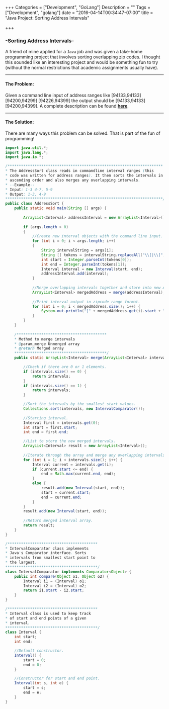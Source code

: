 +++
Categories = ["Development", "GoLang"]
Description = ""
Tags = ["Development", "golang"]
date = "2016-04-14T00:34:47-07:00"
title = "Java Project: Sorting Address Intervals"

+++

### -Sorting Address Intervals-

A friend of mine applied for a `Java` job and was given a take-home programming project that involves sorting overlapping zip codes. I thought this sounded like an interesting project and would be something fun to try (without the normal restrictions that academic assignments usually have). 

<hr>

#### The Problem:

Given a command line input of address ranges like [94133,94133] [94200,94299] [94226,94399] the output should be [94133,94133] [94200,94399].
A complete description can be found **[here](https://github.com/HansHovanitz/JavaInterviewProblems)**.

<hr>

#### The Solution:

There are many ways this problem can be solved. That is part of the fun of programming! 

```java
import java.util.*;
import java.lang.*;
import java.io.*;

/*********************************************************************
* The AddressSort class reads in commandline interval ranges (this
* code was written for address ranges). It then sorts the intervals in 
* ascending order and also merges any overlapping intervals.
* --Example--
* Input: 1-3 4-7, 5-9
* Output: 1-3, 4-9 
**********************************************************************/
public class AddressSort {
	public static void main(String [] args) {
		
		ArrayList<Interval> addressInterval = new ArrayList<Interval>();
		
		if (args.length > 0)
		{
			//Create new interval objects with the command line input. 
			for (int i = 0; i < args.length; i++)
			{
				String intervalString = args[i];
				String [] tokens = intervalString.replaceAll("\\[|\\]","").split(",");
				int start = Integer.parseInt(tokens[0]);
				int end = Integer.parseInt(tokens[1]);
				Interval interval = new Interval(start, end);
				addressInterval.add(interval);
			}	
			
			//Merge overlapping intervals together and store into new ArrayList. 
			ArrayList<Interval> mergedAddress = merge(addressInterval);
			
			//Print interval output in zipcode range format. 
			for (int i = 0; i < mergedAddress.size(); i++) {
				System.out.println("[" + mergedAddress.get(i).start + "," + mergedAddress.get(i).end + "]");
			}
		}
	}
	
	/****************************************
	* Method to merge intervals 
	* @param_merge Unmerged array
	* @return Merged array
	*****************************************/
    public static ArrayList<Interval> merge(ArrayList<Interval> intervals) {

    	//Check if there are 0 or 1 elements.
        if (intervals.size() == 0) {
            return intervals;
        }
        if (intervals.size() == 1) {
            return intervals;
        }

        //Sort the intervals by the smallest start values. 
        Collections.sort(intervals, new IntervalComparator());
        
        //Starting interval. 
        Interval first = intervals.get(0);
        int start = first.start;
        int end = first.end;

        //List to store the new merged intervals. 
        ArrayList<Interval> result = new ArrayList<Interval>();
        
        //Iterate through the array and merge any overlapping intervals. 
        for (int i = 1; i < intervals.size(); i++) {
            Interval current = intervals.get(i);
            if (current.start <= end) {
                end = Math.max(current.end, end);
            } 
            else {
                result.add(new Interval(start, end));
                start = current.start;
                end = current.end;
            }
        }
        result.add(new Interval(start, end));
        
        //Return merged interval array. 
        return result;
    }
}

/****************************************
* IntervalComparator class implements 
* Java's Comparator interface. Sorts
* intervals from smallest start point to 
* the largest. 
*****************************************/
class IntervalComparator implements Comparator<Object> {
    public int compare(Object o1, Object o2) {
        Interval i1 = (Interval) o1;
        Interval i2 = (Interval) o2;
        return i1.start - i2.start;
    }
}

/****************************************
* Interval class is used to keep track 
* of start and end points of a given
* interval. 
*****************************************/ 
class Interval {
    int start;
    int end;

    //Default constructor. 
    Interval() {
        start = 0;
        end = 0;
    }

    //Constructor for start and end point. 
    Interval(int s, int e) {
        start = s;
        end = e;
    }
}
```



